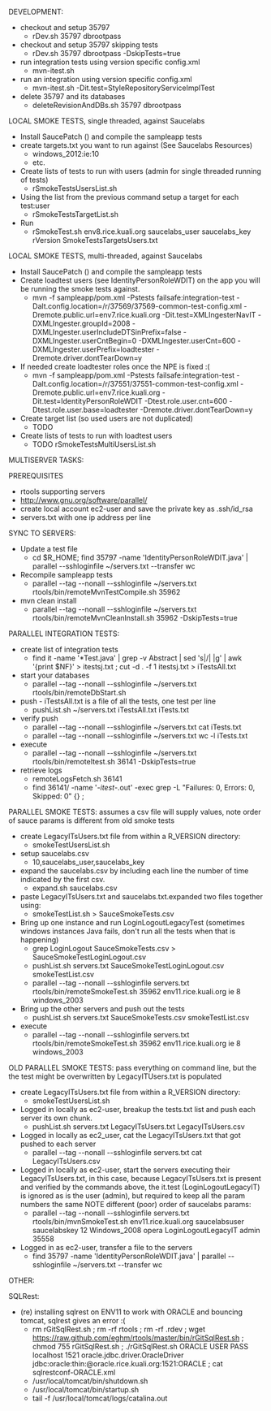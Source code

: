 DEVELOPMENT:
* checkout and setup 35797
    * rDev.sh 35797 dbrootpass
* checkout and setup 35797 skipping tests
    * rDev.sh 35797 dbrootpass -DskipTests=true
* run integration tests using version specific config.xml
    * mvn-itest.sh 
* run an integration using version specific config.xml
    * mvn-itest.sh -Dit.test=StyleRepositoryServiceImplTest
* delete 35797 and its databases
    * deleteRevisionAndDBs.sh 35797 dbrootpass

LOCAL SMOKE TESTS, single threaded, against Saucelabs
* Install SaucePatch () and compile the sampleapp tests
* create targets.txt you want to run against (See Saucelabs Resources)
    * windows_2012:ie:10
    * etc.
* Create lists of tests to run with users (admin for single threaded running of tests)
    * rSmokeTestsUsersList.sh
* Using the list from the previous command setup a target for each test:user
    * rSmokeTestsTargetList.sh
* Run
    * rSmokeTest.sh env8.rice.kuali.org saucelabs_user saucelabs_key rVersion SmokeTestsTargetsUsers.txt

LOCAL SMOKE TESTS, multi-threaded, against Saucelabs
* Install SaucePatch () and compile the sampleapp tests
* Create loadtest users (see IdentityPersonRoleWDIT) on the app you will be running the smoke tests against.
    * mvn -f sampleapp/pom.xml -Pstests failsafe:integration-test -Dalt.config.location=/r/37569/37569-common-test-config.xml -Dremote.public.url=env7.rice.kuali.org -Dit.test=XMLIngesterNavIT -DXMLIngester.groupId=2008 -DXMLIngester.userIncludeDTSinPrefix=false -DXMLIngester.userCntBegin=0 -DXMLIngester.userCnt=600  -DXMLIngester.userPrefix=loadtester -Dremote.driver.dontTearDown=y
* If needed create loadtester roles once the NPE is fixed :(
    * mvn -f sampleapp/pom.xml -Pstests failsafe:integration-test -Dalt.config.location=/r/37551/37551-common-test-config.xml -Dremote.public.url=env7.rice.kuali.org -Dit.test=IdentityPersonRoleWDIT -Dtest.role.user.cnt=600 -Dtest.role.user.base=loadtester -Dremote.driver.dontTearDown=y 
* Create target list (so used users are not duplicated)
    * TODO
* Create lists of tests to run with loadtest users
    * TODO rSmokeTestsMultiUsersList.sh


MULTISERVER TASKS:

PREREQUISITES
* rtools supporting servers
* http://www.gnu.org/software/parallel/
* create local account ec2-user and save the private key as .ssh/id_rsa
* servers.txt with one ip address per line

SYNC TO SERVERS:
* Update a test file
    * cd $R_HOME; find 35797 -name 'IdentityPersonRoleWDIT.java' | parallel --sshloginfile ~/servers.txt --transfer wc
* Recompile sampleapp tests
    * parallel --tag --nonall --sshloginfile ~/servers.txt rtools/bin/remoteMvnTestCompile.sh 35962
* mvn clean install
    * parallel --tag --nonall --sshloginfile ~/servers.txt rtools/bin/remoteMvnCleanInstall.sh 35962 -DskipTests=true

PARALLEL INTEGRATION TESTS:
* create list of integration tests
    * find it -name '*Test.java' | grep -v Abstract | sed 's|/| |g' | awk '{print $NF}' > itestsj.txt ; cut -d . -f 1 itestsj.txt > iTestsAll.txt
* start your databases
    * parallel --tag --nonall --sshloginfile ~/servers.txt rtools/bin/remoteDbStart.sh
* push - iTestsAll.txt is a file of all the tests, one test per line
    * pushList.sh ~/servers.txt iTestsAll.txt iTests.txt
* verify push
    * parallel --tag --nonall --sshloginfile ~/servers.txt cat iTests.txt
    * parallel --tag --nonall --sshloginfile ~/servers.txt wc -l iTests.txt
* execute
    * parallel --tag --nonall --sshloginfile ~/servers.txt rtools/bin/remoteItest.sh 36141 -DskipTests=true
* retrieve logs
    * remoteLogsFetch.sh 36141
    * find 36141/ -name '*-itest-*.out' -exec grep -L "Failures: 0, Errors: 0, Skipped: 0" {} \;

PARALLEL SMOKE TESTS: assumes a csv file will supply values, note order of sauce params is different from old smoke tests
* create LegacyITsUsers.txt file from within a R_VERSION directory:
    * smokeTestUsersList.sh
* setup saucelabs.csv
   * 10,saucelabs_user,saucelabs_key
* expand the saucelabs.csv by including each line the number of time indicated by the first csv.
   * expand.sh saucelabs.csv
* paste LegacyITsUsers.txt and saucelabs.txt.expanded two files together using:
   * smokeTestList.sh > SauceSmokeTests.csv
* Bring up one instance and run LoginLogoutLegacyTest (sometimes windows instances Java fails, don't run all the tests when that is happening)
   * grep LoginLogout SauceSmokeTests.csv > SauceSmokeTestLoginLogout.csv
   * pushList.sh servers.txt SauceSmokeTestLoginLogout.csv smokeTestList.csv
   * parallel --tag --nonall --sshloginfile servers.txt rtools/bin/remoteSmokeTest.sh 35962 env11.rice.kuali.org ie 8 windows_2003
* Bring up the other servers and push out the tests
   * pushList.sh servers.txt SauceSmokeTests.csv smokeTestList.csv
* execute
   * parallel --tag --nonall --sshloginfile servers.txt rtools/bin/remoteSmokeTest.sh 35962 env11.rice.kuali.org ie 8 windows_2003

OLD PARALLEL SMOKE TESTS: pass everything on command line, but the the test might be overwritten by LegacyITUsers.txt is populated
* create LegacyITsUsers.txt file from within a R_VERSION directory:
    * smokeTestUsersList.sh
* Logged in locally as ec2-user, breakup the tests.txt list and push each server its own chunk. 
   * pushList.sh servers.txt LegacyITsUsers.txt LegacyITsUsers.csv
* Logged in locally as ec2_user, cat the LegacyITsUsers.txt that got pushed to each server
    * parallel --tag --nonall --sshloginfile servers.txt  cat LegacyITsUsers.csv
* Logged in locally as ec2-user, start the servers executing their LegacyITsUsers.txt, in this case, because LegacyITsUsers.txt is present and verified by the commands above, the it.test (LoginLogoutLegacyIT) is ignored as is the user (admin), but required to keep all the param numbers the same NOTE different (poor) order of saucelabs params:
    * parallel --tag --nonall --sshloginfile servers.txt rtools/bin/mvnSmokeTest.sh env11.rice.kuali.org saucelabsuser saucelabskey 12 Windows_2008 opera LoginLogoutLegacyIT admin 35558
* Logged in as ec2-user, transfer a file to the servers
    * find 35797 -name 'IdentityPersonRoleWDIT.java' | parallel --sshloginfile ~/servers.txt --transfer wc


OTHER:

SQLRest:
* (re) installing sqlrest on ENV11 to work with ORACLE and bouncing tomcat, sqlrest gives an error :(
    * rm rGitSqlRest.sh ; rm -rf rtools ; rm -rf .rdev ; wget https://raw.github.com/eghm/rtools/master/bin/rGitSqlRest.sh ; chmod 755 rGitSqlRest.sh ; ./rGitSqlRest.sh ORACLE USER PASS localhost 1521 oracle.jdbc.driver.OracleDriver jdbc:oracle:thin:@oracle.rice.kuali.org:1521:ORACLE ; cat sqlrestconf-ORACLE.xml
    * /usr/local/tomcat/bin/shutdown.sh
    * /usr/local/tomcat/bin/startup.sh
    * tail -f /usr/local/tomcat/logs/catalina.out
